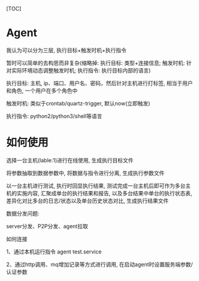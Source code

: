 [TOC]

# Agent

我认为可以分为三层, 执行目标+触发时机+执行指令

暂时可以简单的去构思而非复杂(缩略掉: 执行目标: 类型+连接信息; 触发时机: 针对实际环境动态调整触发时机; 执行指令: 执行目标内部的语言)

执行目标: 主机, ip、端口、用户名、密码，然后针对主机进行打标签, 相当于用户和角色, 一个用户在多个角色中

触发时机: 类似于crontab/quartz-trigger, 默认now(立即触发)

执行指令: python2/python3/shell等语言



# 如何使用

选择一台主机(lable:1)进行在线使用, 生成执行目标文件

将参数抽取到数据参数中, 将数据与指令进行分离, 生成执行参数文件

以一台主机进行测试, 执行时回显执行结果, 测试完成一台主机后即可作为多台主机的实施内容, 汇聚成单台的执行结果和报告, 以及多台结果中单台的执行状态表, 差异化对比多台的日志/状态以及单台历史状态对比, 生成执行结果文件



数据分发问题:

server分发、P2P分发、agent拉取



如何连接

1、通过本机运行指令 agent test.service

2、通过http调用、mq增加记录等方式进行调用, 在启动agent时设置服务端参数/认证参数









